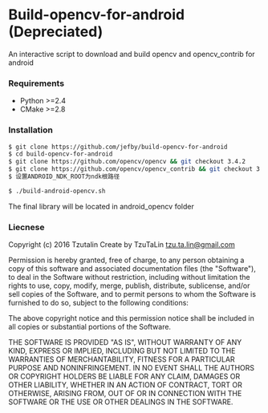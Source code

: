 # Build-opencv-for-android (Depreciated)

An interactive script to download and build opencv and opencv_contrib for android

### Requirements
 - Python >=2.4
 - CMake >=2.8

### Installation
```sh
$ git clone https://github.com/jefby/build-opencv-for-android
$ cd build-opencv-for-android
$ git clone https://github.com/opencv/opencv && git checkout 3.4.2
$ git clone https://github.com/opencv/opencv_contrib && git checkout 3.4.2
$ 设置ANDROID_NDK_ROOT为ndk根路径

```

```sh
$ ./build-android-opencv.sh
```

The final library will be located in android_opencv folder

### Liecnese
Copyright (c) 2016 Tzutalin
Create by TzuTaLin <tzu.ta.lin@gmail.com>

Permission is hereby granted, free of charge, to any person obtaining a copy of
this software and associated documentation files (the "Software"), to deal in
the Software without restriction, including without limitation the rights to
use, copy, modify, merge, publish, distribute, sublicense, and/or sell copies of
the Software, and to permit persons to whom the Software is furnished to do so,
subject to the following conditions:

The above copyright notice and this permission notice shall be included in all
copies or substantial portions of the Software.

THE SOFTWARE IS PROVIDED "AS IS", WITHOUT WARRANTY OF ANY KIND, EXPRESS OR
IMPLIED, INCLUDING BUT NOT LIMITED TO THE WARRANTIES OF MERCHANTABILITY, FITNESS
FOR A PARTICULAR PURPOSE AND NONINFRINGEMENT. IN NO EVENT SHALL THE AUTHORS OR
COPYRIGHT HOLDERS BE LIABLE FOR ANY CLAIM, DAMAGES OR OTHER LIABILITY, WHETHER
IN AN ACTION OF CONTRACT, TORT OR OTHERWISE, ARISING FROM, OUT OF OR IN
CONNECTION WITH THE SOFTWARE OR THE USE OR OTHER DEALINGS IN THE SOFTWARE.
